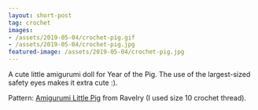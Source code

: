 ```yaml
---
layout: short-post
tag: crochet
images: 
- /assets/2019-05-04/crochet-pig.gif
- /assets/2019-05-04/crochet-pig.jpg
featured-image: /assets/2019-05-04/crochet-pig.jpg
---
```

A cute little amigurumi doll for Year of the Pig. The use of the largest-sized safety eyes makes it extra cute :).


Pattern: [ Amigurumi Little Pig](https://www.ravelry.com/patterns/library/amigurumi-little-pig-3) from Ravelry (I used size 10 crochet thread).